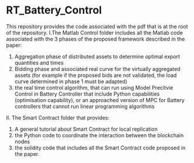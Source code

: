 # RT_Battery_Control

This repository provides the code associated with the pdf that is at the root of the repository. 
I.The Matlab Control folder includes all the Matlab code associated with the 3 phases of the proposed framework described in the paper:
  1. Aggregation phase of distributed assets to determine optimal export quantities and times
  2. Bidding phase and associated real curve for the virtually aggregated assets (for example if the proposed bids are not validated, the load curve determined in phase 1 must be adapted)
  3. the real time control algorithm, that can run using Model Precitvie Control in Battery Controller that include Python capabilities (optimisation capability), or an approached version of MPC for Battery controllers that cannot run linear programming algorithms

II. The Smart Contract folder that provides:
 1. A general tutorial about Smart Contract for local replication
 2. the Python code to coordinate the interaction between the blockchain nodes
 3. the solidity code that includes all the Smart Contract code proposed in the paper.

